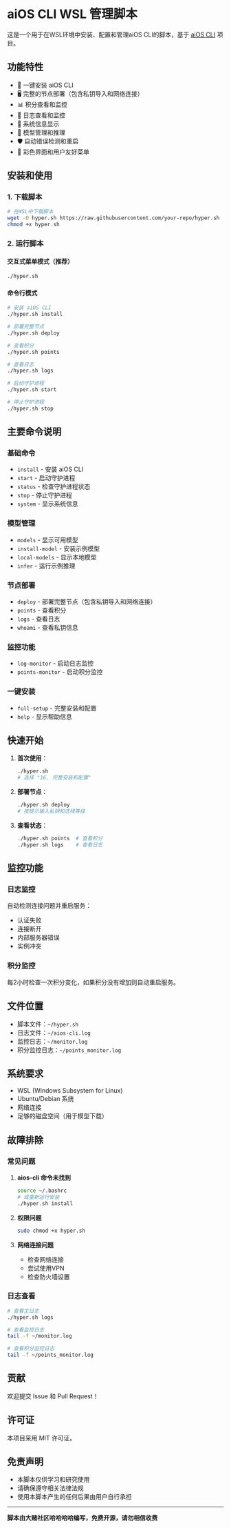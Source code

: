 # aiOS CLI WSL 管理脚本

这是一个用于在WSL环境中安装、配置和管理aiOS CLI的脚本，基于 [aiOS CLI](https://github.com/hyperspaceai/aios-cli) 项目。

## 功能特性

- 🚀 一键安装 aiOS CLI
- 🖥️ 完整的节点部署（包含私钥导入和网络连接）
- 📊 积分查看和监控
- 📝 日志查看和监控
- 🔧 系统信息显示
- 🤖 模型管理和推理
- 🛡️ 自动错误检测和重启
- 🎨 彩色界面和用户友好菜单

## 安装和使用

### 1. 下载脚本

```bash
# 在WSL中下载脚本
wget -O hyper.sh https://raw.githubusercontent.com/your-repo/hyper.sh
chmod +x hyper.sh
```

### 2. 运行脚本

#### 交互式菜单模式（推荐）
```bash
./hyper.sh
```

#### 命令行模式
```bash
# 安装 aiOS CLI
./hyper.sh install

# 部署完整节点
./hyper.sh deploy

# 查看积分
./hyper.sh points

# 查看日志
./hyper.sh logs

# 启动守护进程
./hyper.sh start

# 停止守护进程
./hyper.sh stop
```

## 主要命令说明

### 基础命令
- `install` - 安装 aiOS CLI
- `start` - 启动守护进程
- `status` - 检查守护进程状态
- `stop` - 停止守护进程
- `system` - 显示系统信息

### 模型管理
- `models` - 显示可用模型
- `install-model` - 安装示例模型
- `local-models` - 显示本地模型
- `infer` - 运行示例推理

### 节点部署
- `deploy` - 部署完整节点（包含私钥导入和网络连接）
- `points` - 查看积分
- `logs` - 查看日志
- `whoami` - 查看私钥信息

### 监控功能
- `log-monitor` - 启动日志监控
- `points-monitor` - 启动积分监控

### 一键安装
- `full-setup` - 完整安装和配置
- `help` - 显示帮助信息

## 快速开始

1. **首次使用**：
   ```bash
   ./hyper.sh
   # 选择 "16. 完整安装和配置"
   ```

2. **部署节点**：
   ```bash
   ./hyper.sh deploy
   # 按提示输入私钥和选择等级
   ```

3. **查看状态**：
   ```bash
   ./hyper.sh points  # 查看积分
   ./hyper.sh logs    # 查看日志
   ```

## 监控功能

### 日志监控
自动检测连接问题并重启服务：
- 认证失败
- 连接断开
- 内部服务器错误
- 实例冲突

### 积分监控
每2小时检查一次积分变化，如果积分没有增加则自动重启服务。

## 文件位置

- 脚本文件：`~/hyper.sh`
- 日志文件：`~/aios-cli.log`
- 监控日志：`~/monitor.log`
- 积分监控日志：`~/points_monitor.log`

## 系统要求

- WSL (Windows Subsystem for Linux)
- Ubuntu/Debian 系统
- 网络连接
- 足够的磁盘空间（用于模型下载）

## 故障排除

### 常见问题

1. **aios-cli 命令未找到**
   ```bash
   source ~/.bashrc
   # 或重新运行安装
   ./hyper.sh install
   ```

2. **权限问题**
   ```bash
   sudo chmod +x hyper.sh
   ```

3. **网络连接问题**
   - 检查网络连接
   - 尝试使用VPN
   - 检查防火墙设置

### 日志查看

```bash
# 查看主日志
./hyper.sh logs

# 查看监控日志
tail -f ~/monitor.log

# 查看积分监控日志
tail -f ~/points_monitor.log
```

## 贡献

欢迎提交 Issue 和 Pull Request！

## 许可证

本项目采用 MIT 许可证。

## 免责声明

- 本脚本仅供学习和研究使用
- 请确保遵守相关法律法规
- 使用本脚本产生的任何后果由用户自行承担

---

**脚本由大赌社区哈哈哈哈编写，免费开源，请勿相信收费** 

